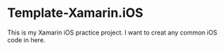 # Template-Xamarin.iOS
This is my Xamarin iOS practice project.
I want to creat any common iOS code in here. 
